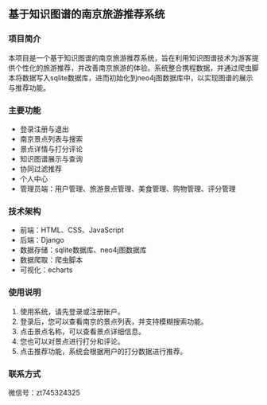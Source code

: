 ## 基于知识图谱的南京旅游推荐系统

### 项目简介

本项目是一个基于知识图谱的南京旅游推荐系统，旨在利用知识图谱技术为游客提供个性化的旅游推荐，并改善南京旅游的体验。系统整合携程数据，并通过爬虫脚本将数据写入sqlite数据库，进而初始化到neo4j图数据库中，以实现图谱的展示与推荐功能。

### 主要功能

- 登录注册与退出
- 南京景点列表与搜索
- 景点详情与打分评论
- 知识图谱展示与查询
- 协同过滤推荐
- 个人中心
- 管理员端：用户管理、旅游景点管理、美食管理、购物管理、评分管理


### 技术架构

- 前端：HTML、CSS、JavaScript
- 后端：Django
- 数据存储：sqlite数据库、neo4j图数据库
- 数据爬取：爬虫脚本
- 可视化：echarts


### 使用说明

1. 使用系统，请先登录或注册账户。
2. 登录后，您可以查看南京的景点列表，并支持模糊搜索功能。
3. 点击景点名称，可以查看景点详细信息。
4. 您也可以对景点进行打分和评论。
5. 点击推荐功能，系统会根据用户的打分数据进行推荐。


### 联系方式

微信号：zt745324325
